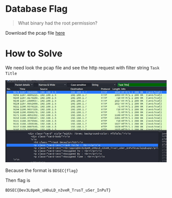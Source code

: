 # Database Flag

> What binary had the root permission?

Download the pcap file [here](file/challenge.zip)

# How to Solve

We need look the pcap file and see the http request with filter string `Task Title`

![POC 1](images/POC%201.jpg)

Because the format is `BDSEC{flag}`

Then flag is

```
BDSEC{Dev3L0peR_sH0uLD_n3veR_TrusT_uSer_InPuT}
```